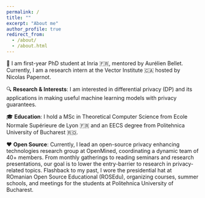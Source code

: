 ```yaml
---
permalink: /
title: ""
excerpt: "About me"
author_profile: true
redirect_from: 
  - /about/
  - /about.html
---
```


👋 I am first-year PhD student at Inria 🇫🇷, mentored by Aurélien Bellet. Currently, I am a research intern at the Vector Institute 🇨🇦 hosted by Nicolas Papernot.

🔍 **Research & Interests**: I am interested in differential privacy (DP) and its applications in making useful machine learning models with privacy guarantees.

🎓 **Education**: I hold a MSc in Theoretical Computer Science from Ecole Normale Supérieure de Lyon 🇫🇷 and an EECS degree from Politehnica University of Bucharest 🇷🇴.

❤️ **Open Source**: Currently, I lead an open-source privacy enhancing technologies research group at OpenMined, coordinating a dynamic team of 40+ members. From monthly gatherings to reading seminars and research presentations, our goal is to lower the entry-barrier to research in privacy-related topics. Flashback to my past, I wore the presidential hat at ROmanian Open Source Educational (ROSEdu), organizing courses, summer schools, and meetings for the students at Politehnica University of Bucharest.
